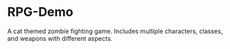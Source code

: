 # RPG-Demo
 
A cat themed zombie fighting game.
Includes multiple characters, classes, and weapons with different aspects.
